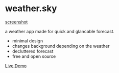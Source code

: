 # weather.sky

[screenshot](https://github.com/prathamt10/weather.sky/blob/main/screenshot.png)

a weather app made for quick and glancable forecast.

- minimal design
- changes background depending on the weather
- decluttered forecast
- free and open source

[Live Demo](https://prathamt10.github.io/weather.sky/)

